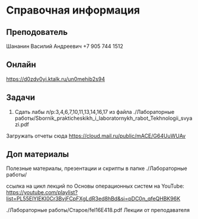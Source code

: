 Справочная информация
========================

## Преподователь
Шананин Василий Андреевич
+7 905 744 1512

## Онлайн
https://d0zdv0yi.ktalk.ru/un0mehib2s94

## Задачи
1. Сдать лабы
л/р:3,4,6,7,10,11,13,14,16,17 из файла ./Лабораторные работы/Sbornik_prakticheskikh_i_laboratornykh_rabot_Tekhnologii_svyazi.pdf

Загружать отчеты сюда
https://cloud.mail.ru/public/mACE/G64UuWUAv  

## Доп материалы
Полезные материалы, презентации и скрипты в папке ./Лабораторные работы/

ссылка на цикл лекций по Основы операционных систем на YouTube:
https://youtube.com/playlist?list=PL55ElYIEKI0Cr3BvjFCpFXgLdR3ed8hBd&si=pDC0n_qfeQHBK96K

./Лабораторные работы/Старое/fel16E418.pdf Лекции от преподавателя
